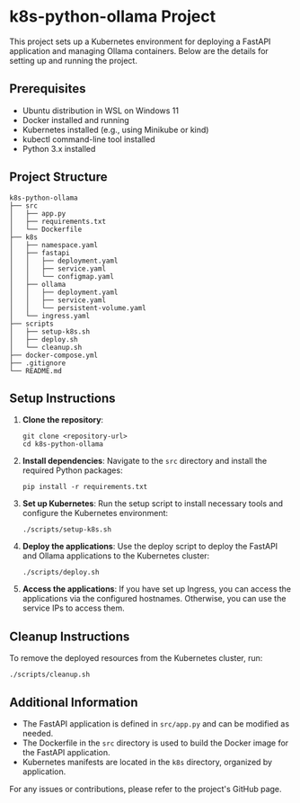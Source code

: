 # k8s-python-ollama Project

This project sets up a Kubernetes environment for deploying a FastAPI application and managing Ollama containers. Below are the details for setting up and running the project.

## Prerequisites

- Ubuntu distribution in WSL on Windows 11
- Docker installed and running
- Kubernetes installed (e.g., using Minikube or kind)
- kubectl command-line tool installed
- Python 3.x installed

## Project Structure

```
k8s-python-ollama
├── src
│   ├── app.py
│   ├── requirements.txt
│   └── Dockerfile
├── k8s
│   ├── namespace.yaml
│   ├── fastapi
│   │   ├── deployment.yaml
│   │   ├── service.yaml
│   │   └── configmap.yaml
│   ├── ollama
│   │   ├── deployment.yaml
│   │   ├── service.yaml
│   │   └── persistent-volume.yaml
│   └── ingress.yaml
├── scripts
│   ├── setup-k8s.sh
│   ├── deploy.sh
│   └── cleanup.sh
├── docker-compose.yml
├── .gitignore
└── README.md
```

## Setup Instructions

1. **Clone the repository**:
   ```
   git clone <repository-url>
   cd k8s-python-ollama
   ```

2. **Install dependencies**:
   Navigate to the `src` directory and install the required Python packages:
   ```
   pip install -r requirements.txt
   ```

3. **Set up Kubernetes**:
   Run the setup script to install necessary tools and configure the Kubernetes environment:
   ```
   ./scripts/setup-k8s.sh
   ```

4. **Deploy the applications**:
   Use the deploy script to deploy the FastAPI and Ollama applications to the Kubernetes cluster:
   ```
   ./scripts/deploy.sh
   ```

5. **Access the applications**:
   If you have set up Ingress, you can access the applications via the configured hostnames. Otherwise, you can use the service IPs to access them.

## Cleanup Instructions

To remove the deployed resources from the Kubernetes cluster, run:
```
./scripts/cleanup.sh
```

## Additional Information

- The FastAPI application is defined in `src/app.py` and can be modified as needed.
- The Dockerfile in the `src` directory is used to build the Docker image for the FastAPI application.
- Kubernetes manifests are located in the `k8s` directory, organized by application.

For any issues or contributions, please refer to the project's GitHub page.